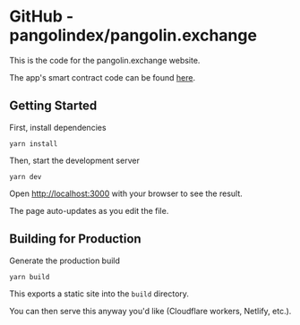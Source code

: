 # GitHub - pangolindex/pangolin.exchange

This is the code for the pangolin.exchange website.

The app's smart contract code can be found [here](http://github.com/pangolindex/exchange-contracts).

## Getting Started

First, install dependencies

```text
yarn install
```

Then, start the development server

```text
yarn dev
```

Open [http://localhost:3000](http://localhost:3000/) with your browser to see the result.

The page auto-updates as you edit the file.

## Building for Production

Generate the production build

```text
yarn build
```

This exports a static site into the `build` directory.

You can then serve this anyway you'd like \(Cloudflare workers, Netlify, etc.\).

